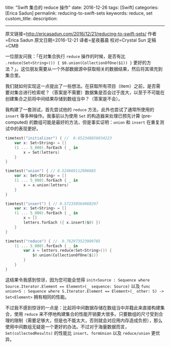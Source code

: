 title: "Swift 集合的 reduce 操作"
date: 2016-12-26
tags: [Swift]
categories: [Erica Sadun]
permalink: reducing-to-swift-sets
keywords: reduce, set
custom_title: 
description: 

---
原文链接=http://ericasadun.com/2016/12/21/reducing-to-swift-sets/
作者=Erica Sadun
原文日期=2016-12-21
译者=星夜暮晨
校对=Crystal Sun
定稿=CMB

<!--此处开始正文-->

一位朋友问我：「在对集合执行 `reduce` 操作的时候，是否有比 `.reduce(Set<String>()) { $0.union(CollectionOfOne($1)) }` 更好的方法？」。这位朋友需要从一个外部数据源中获取相关的数据结果，然后将其填充到集合里。

<!--more-->

我们就如何实现这一点提出了一些想法。在获取所有项目（item）之前，是否需要对集合进行检索呢？（答案是不需要）数据集是否会过于庞大，以至于不可能在创建集合之前将中间结果存储到数组当中？（答案是不会）。

我构建了一套测试，首先尝试他的 `reduce` 方法，此外也尝试了通常所使用的 `insert` 等多种操作。我事前以为使用 `Set` 的构造器来处理已预先计算 (pre-computed) 的数组可能是最好的方法，但是事实证明：`union` 和 `insert` 在重复测试中的表现更好。

```swift
timetest("initializer") { //  0.652348856034223
    var x: Set<String> = []
    (1 ... 5_000).forEach { _ in
        x = Set(letters)
    }
}

timetest("union") { // 0.524669112986885
    var x: Set<String> = []
    (1 ... 5_000).forEach { _ in
        x = x.union(letters)
    }
}

timetest("insert") { // 0.572339564969297
    var x: Set<String> = []
    (1 ... 5_000).forEach { _ in
        x = []
        letters.forEach ({ x.insert($0) })
    }
}

timetest("reduce") { //  0.762973523989785
    (1 ... 5_000).forEach { _ in
        var x = letters.reduce(Set<String>()) {
            $0.union(CollectionOfOne($1))
        }
    }
}
```

这结果令我感到惊讶，因为您可能会觉得 `init<Source : Sequence where Source.Iterator.Element == Element>(_ sequence: Source)` 以及 `func union<S : Sequence where S.Iterator.Element == Element>(_ other: S) -> Set<Element>` 拥有相同的性能。

不过我不感到惊讶的一点是：比起将中间数据存储在数组当中并籍此来直接构建集合，使用 `reduce` 来不停地构建集合的性能开销要大很多。只要数组的尺寸受到合理的限制（需要足够大，但是也不能太大，否则就会对应用内存造成负担），那么使用中间数组无疑是一个更好的办法。不过对于海量数据而言，`Set(collectedResults)` 的性能比 `insert`、`formUnion` 以及 `reduce/union` 更优异。